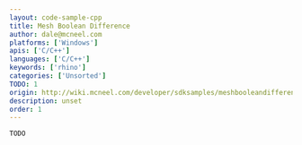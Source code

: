 ```yaml
---
layout: code-sample-cpp
title: Mesh Boolean Difference
author: dale@mcneel.com
platforms: ['Windows']
apis: ['C/C++']
languages: ['C/C++']
keywords: ['rhino']
categories: ['Unsorted']
TODO: 1
origin: http://wiki.mcneel.com/developer/sdksamples/meshbooleandifference
description: unset
order: 1
---
```


```cpp
TODO
```
